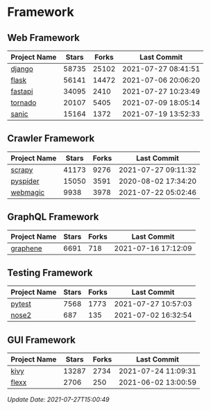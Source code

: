 # Framework

## Web Framework
| Project Name | Stars | Forks | Last Commit |
| ------------ | ----- | ----- | ----------- |
| [django](https://github.com/django/django) | 58735 | 25102 | 2021-07-27 08:41:51 |
| [flask](https://github.com/pallets/flask) | 56141 | 14472 | 2021-07-06 20:06:20 |
| [fastapi](https://github.com/tiangolo/fastapi) | 34095 | 2410 | 2021-07-27 10:23:49 |
| [tornado](https://github.com/tornadoweb/tornado) | 20107 | 5405 | 2021-07-09 18:05:14 |
| [sanic](https://github.com/sanic-org/sanic) | 15164 | 1372 | 2021-07-19 13:52:33 |

## Crawler Framework
| Project Name | Stars | Forks | Last Commit |
| ------------ | ----- | ----- | ----------- |
| [scrapy](https://github.com/scrapy/scrapy) | 41173 | 9276 | 2021-07-27 09:11:32 |
| [pyspider](https://github.com/binux/pyspider) | 15050 | 3591 | 2020-08-02 17:34:20 |
| [webmagic](https://github.com/code4craft/webmagic) | 9938 | 3978 | 2021-07-22 05:02:46 |

## GraphQL Framework
| Project Name | Stars | Forks | Last Commit |
| ------------ | ----- | ----- | ----------- |
| [graphene](https://github.com/graphql-python/graphene) | 6691 | 718 | 2021-07-16 17:12:09 |

## Testing Framework
| Project Name | Stars | Forks | Last Commit |
| ------------ | ----- | ----- | ----------- |
| [pytest](https://github.com/pytest-dev/pytest) | 7568 | 1773 | 2021-07-27 10:57:03 |
| [nose2](https://github.com/nose-devs/nose2) | 687 | 135 | 2021-07-02 16:32:54 |

## GUI Framework
| Project Name | Stars | Forks | Last Commit |
| ------------ | ----- | ----- | ----------- |
| [kivy](https://github.com/kivy/kivy) | 13287 | 2734 | 2021-07-24 11:09:31 |
| [flexx](https://github.com/flexxui/flexx) | 2706 | 250 | 2021-06-02 13:00:59 |

*Update Date: 2021-07-27T15:00:49*